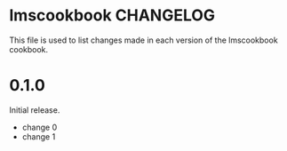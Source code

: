 # lmscookbook CHANGELOG

This file is used to list changes made in each version of the lmscookbook cookbook.

# 0.1.0

Initial release.

- change 0
- change 1

